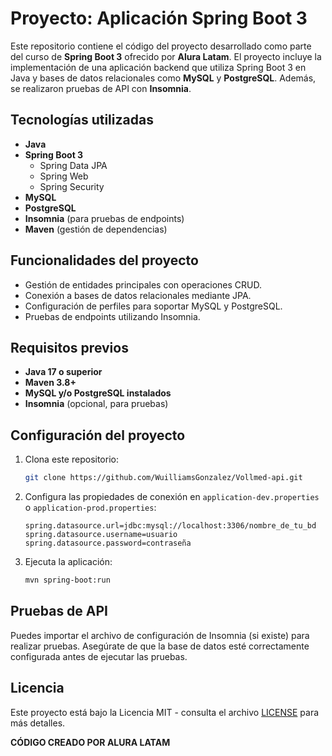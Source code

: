 # Proyecto: Aplicación Spring Boot 3

Este repositorio contiene el código del proyecto desarrollado como parte del curso de **Spring Boot 3** ofrecido por **Alura Latam**. El proyecto incluye la implementación de una aplicación backend que utiliza Spring Boot 3 en Java y bases de datos relacionales como **MySQL** y **PostgreSQL**. Además, se realizaron pruebas de API con **Insomnia**.

## Tecnologías utilizadas

- **Java**
- **Spring Boot 3**
  - Spring Data JPA
  - Spring Web
  - Spring Security
- **MySQL**
- **PostgreSQL**
- **Insomnia** (para pruebas de endpoints)
- **Maven** (gestión de dependencias)

## Funcionalidades del proyecto

- Gestión de entidades principales con operaciones CRUD.
- Conexión a bases de datos relacionales mediante JPA.
- Configuración de perfiles para soportar MySQL y PostgreSQL.
- Pruebas de endpoints utilizando Insomnia.


## Requisitos previos

- **Java 17 o superior**
- **Maven 3.8+**
- **MySQL y/o PostgreSQL instalados**
- **Insomnia** (opcional, para pruebas)

## Configuración del proyecto

1. Clona este repositorio:
   ```bash
   git clone https://github.com/WuilliamsGonzalez/Vollmed-api.git
   ```

2. Configura las propiedades de conexión en `application-dev.properties` o `application-prod.properties`:
   ```properties
   spring.datasource.url=jdbc:mysql://localhost:3306/nombre_de_tu_bd
   spring.datasource.username=usuario
   spring.datasource.password=contraseña
   ```

3. Ejecuta la aplicación:
   ```bash
   mvn spring-boot:run
   ```

## Pruebas de API

Puedes importar el archivo de configuración de Insomnia (si existe) para realizar pruebas. Asegúrate de que la base de datos esté correctamente configurada antes de ejecutar las pruebas.

## Licencia

Este proyecto está bajo la Licencia MIT - consulta el archivo [LICENSE](LICENSE) para más detalles.

**CÓDIGO CREADO POR ALURA LATAM**